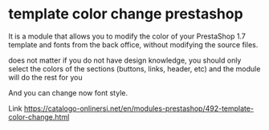 # template color change prestashop

It is a module that allows you to modify the color of your PrestaShop 1.7 template and fonts from the back office, without modifying the source files.

does not matter if you do not have design knowledge, you should only select the colors of the sections (buttons, links, header, etc) and the module will do the rest for you

And you can change now font style.

Link
https://catalogo-onlinersi.net/en/modules-prestashop/492-template-color-change.html
